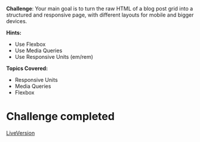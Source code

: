 **Challenge**:
Your main goal is to turn the raw HTML of a blog post grid into a structured and responsive page, with different layouts for mobile and bigger devices.

**Hints:**
 - Use Flexbox
 - Use Media Queries
 - Use Responsive Units (em/rem)

**Topics Covered:**
 - Responsive Units
 - Media Queries
 - Flexbox
 
 
 # Challenge completed
 
[LiveVersion](https://scrimba.com/scrim/co0ae41419121015b0b619aef)